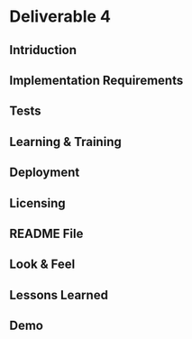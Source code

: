 # Deliverable 4

## Intriduction

## Implementation Requirements

## Tests

## Learning & Training

## Deployment

## Licensing

## README File

## Look & Feel

## Lessons Learned

## Demo